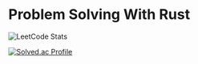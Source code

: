 # Problem Solving With Rust

![LeetCode Stats](https://leetcard.jacoblin.cool/nailerheum?theme=dark&font=Dangrek&ext=activity)

[![Solved.ac Profile](http://mazassumnida.wtf/api/v2/generate_badge?boj=kingman330)](https://solved.ac/kingman330)
